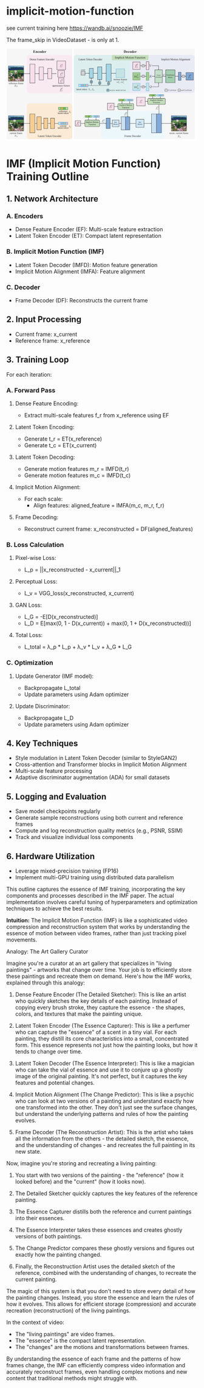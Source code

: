 # implicit-motion-function

see current training here 
https://wandb.ai/snoozie/IMF


The frame_skip in VideoDataset - is only at 1. 


![Image](ok.png)


# IMF (Implicit Motion Function) Training Outline

## 1. Network Architecture

### A. Encoders
- Dense Feature Encoder (EF): Multi-scale feature extraction
- Latent Token Encoder (ET): Compact latent representation

### B. Implicit Motion Function (IMF)
- Latent Token Decoder (IMFD): Motion feature generation
- Implicit Motion Alignment (IMFA): Feature alignment

### C. Decoder
- Frame Decoder (DF): Reconstructs the current frame

## 2. Input Processing

- Current frame: x_current
- Reference frame: x_reference

## 3. Training Loop

For each iteration:

### A. Forward Pass

1. Dense Feature Encoding:
   - Extract multi-scale features f_r from x_reference using EF

2. Latent Token Encoding:
   - Generate t_r = ET(x_reference)
   - Generate t_c = ET(x_current)

3. Latent Token Decoding:
   - Generate motion features m_r = IMFD(t_r)
   - Generate motion features m_c = IMFD(t_c)

4. Implicit Motion Alignment:
   - For each scale:
     - Align features: aligned_feature = IMFA(m_c, m_r, f_r)

5. Frame Decoding:
   - Reconstruct current frame: x_reconstructed = DF(aligned_features)

### B. Loss Calculation

1. Pixel-wise Loss:
   - L_p = ||x_reconstructed - x_current||_1

2. Perceptual Loss:
   - L_v = VGG_loss(x_reconstructed, x_current)

3. GAN Loss:
   - L_G = -E[D(x_reconstructed)]
   - L_D = E[max(0, 1 - D(x_current)) + max(0, 1 + D(x_reconstructed))]

4. Total Loss:
   - L_total = λ_p * L_p + λ_v * L_v + λ_G * L_G

### C. Optimization

1. Update Generator (IMF model):
   - Backpropagate L_total
   - Update parameters using Adam optimizer

2. Update Discriminator:
   - Backpropagate L_D
   - Update parameters using Adam optimizer

## 4. Key Techniques

- Style modulation in Latent Token Decoder (similar to StyleGAN2)
- Cross-attention and Transformer blocks in Implicit Motion Alignment
- Multi-scale feature processing
- Adaptive discriminator augmentation (ADA) for small datasets

## 5. Logging and Evaluation

- Save model checkpoints regularly
- Generate sample reconstructions using both current and reference frames
- Compute and log reconstruction quality metrics (e.g., PSNR, SSIM)
- Track and visualize individual loss components

## 6. Hardware Utilization

- Leverage mixed-precision training (FP16)
- Implement multi-GPU training using distributed data parallelism

This outline captures the essence of IMF training, incorporating the key components and processes described in the IMF paper. The actual implementation involves careful tuning of hyperparameters and optimization techniques to achieve the best results.


**Intuition:**
The Implicit Motion Function (IMF) is like a sophisticated video compression and reconstruction system that works by understanding the essence of motion between video frames, rather than just tracking pixel movements.

Analogy: The Art Gallery Curator

Imagine you're a curator at an art gallery that specializes in "living paintings" - artworks that change over time. Your job is to efficiently store these paintings and recreate them on demand. Here's how the IMF works, explained through this analogy:

1. Dense Feature Encoder (The Detailed Sketcher):
   This is like an artist who quickly sketches the key details of each painting. Instead of copying every brush stroke, they capture the essence - the shapes, colors, and textures that make the painting unique.

2. Latent Token Encoder (The Essence Capturer):
   This is like a perfumer who can capture the "essence" of a scent in a tiny vial. For each painting, they distill its core characteristics into a small, concentrated form. This essence represents not just how the painting looks, but how it tends to change over time.

3. Latent Token Decoder (The Essence Interpreter):
   This is like a magician who can take the vial of essence and use it to conjure up a ghostly image of the original painting. It's not perfect, but it captures the key features and potential changes.

4. Implicit Motion Alignment (The Change Predictor):
   This is like a psychic who can look at two versions of a painting and understand exactly how one transformed into the other. They don't just see the surface changes, but understand the underlying patterns and rules of how the painting evolves.

5. Frame Decoder (The Reconstruction Artist):
   This is the artist who takes all the information from the others - the detailed sketch, the essence, and the understanding of changes - and recreates the full painting in its new state.

Now, imagine you're storing and recreating a living painting:

1. You start with two versions of the painting - the "reference" (how it looked before) and the "current" (how it looks now).

2. The Detailed Sketcher quickly captures the key features of the reference painting.

3. The Essence Capturer distills both the reference and current paintings into their essences.

4. The Essence Interpreter takes these essences and creates ghostly versions of both paintings.

5. The Change Predictor compares these ghostly versions and figures out exactly how the painting changed.

6. Finally, the Reconstruction Artist uses the detailed sketch of the reference, combined with the understanding of changes, to recreate the current painting.

The magic of this system is that you don't need to store every detail of how the painting changes. Instead, you store the essence and learn the rules of how it evolves. This allows for efficient storage (compression) and accurate recreation (reconstruction) of the living paintings.

In the context of video:
- The "living paintings" are video frames.
- The "essence" is the compact latent representation.
- The "changes" are the motions and transformations between frames.

By understanding the essence of each frame and the patterns of how frames change, the IMF can efficiently compress video information and accurately reconstruct frames, even handling complex motions and new content that traditional methods might struggle with.
